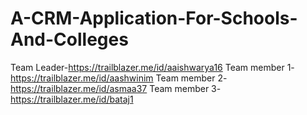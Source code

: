 # A-CRM-Application-For-Schools-And-Colleges
Team Leader-https://trailblazer.me/id/aaishwarya16 
Team member 1-https://trailblazer.me/id/aashwinim
Team member 2-https://trailblazer.me/id/asmaa37
Team member 3-https://trailblazer.me/id/bataj1
